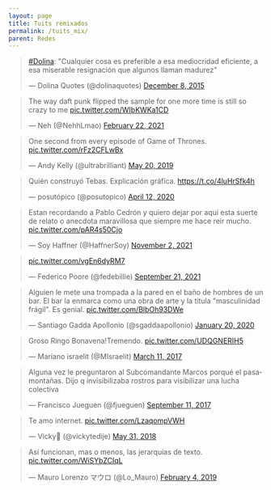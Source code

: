 ```yaml
---
layout: page
title: Tuits remixados
permalink: /tuits_mix/
parent: Redes
---
```


<blockquote class="twitter-tweet"><p lang="es" dir="ltr"><a href="https://twitter.com/hashtag/Dolina?src=hash&amp;ref_src=twsrc%5Etfw">#Dolina</a>: &quot;Cualquier cosa es preferible a esa mediocridad eficiente, a esa miserable resignación que algunos llaman madurez&quot;</p>&mdash; Dolina Quotes (@dolinaquotes) <a href="https://twitter.com/dolinaquotes/status/674360256256978944?ref_src=twsrc%5Etfw">December 8, 2015</a></blockquote> <script async src="https://platform.twitter.com/widgets.js" charset="utf-8"></script>

<blockquote class="twitter-tweet"><p lang="en" dir="ltr">The way daft punk flipped the sample for one more time is still so crazy to me <a href="https://t.co/WIbKWKa1CD">pic.twitter.com/WIbKWKa1CD</a></p>&mdash; Neh (@NehhLmao) <a href="https://twitter.com/NehhLmao/status/1363925150958317568?ref_src=twsrc%5Etfw">February 22, 2021</a></blockquote> <script async src="https://platform.twitter.com/widgets.js" charset="utf-8"></script>

<blockquote class="twitter-tweet"><p lang="en" dir="ltr">One second from every episode of Game of Thrones. <a href="https://t.co/rFz2CFLwBx">pic.twitter.com/rFz2CFLwBx</a></p>&mdash; Andy Kelly (@ultrabrilliant) <a href="https://twitter.com/ultrabrilliant/status/1130529632061710336?ref_src=twsrc%5Etfw">May 20, 2019</a></blockquote> <script async src="https://platform.twitter.com/widgets.js" charset="utf-8"></script>

<blockquote class="twitter-tweet"><p lang="es" dir="ltr">Quién construyó Tebas. Explicación gráfica. <a href="https://t.co/4luHrSfk4h">https://t.co/4luHrSfk4h</a></p>&mdash; posutópico (@posutopico) <a href="https://twitter.com/posutopico/status/1249375873981198338?ref_src=twsrc%5Etfw">April 12, 2020</a></blockquote> <script async src="https://platform.twitter.com/widgets.js" charset="utf-8"></script>

<blockquote class="twitter-tweet"><p lang="es" dir="ltr">Estan recordando a Pablo Cedrón y quiero dejar por aquí esta suerte de relato o anecdota maravillosa que siempre me hace reir mucho. <a href="https://t.co/pAR4s50Cjo">pic.twitter.com/pAR4s50Cjo</a></p>&mdash; Soy Haffner (@HaffnerSoy) <a href="https://twitter.com/HaffnerSoy/status/1455356089894047746?ref_src=twsrc%5Etfw">November 2, 2021</a></blockquote> <script async src="https://platform.twitter.com/widgets.js" charset="utf-8"></script>

<blockquote class="twitter-tweet"><p lang="und" dir="ltr"><a href="https://t.co/vgEn6dyRM7">pic.twitter.com/vgEn6dyRM7</a></p>&mdash; Federico Poore (@fedebillie) <a href="https://twitter.com/fedebillie/status/1440362814376321024?ref_src=twsrc%5Etfw">September 21, 2021</a></blockquote> <script async src="https://platform.twitter.com/widgets.js" charset="utf-8"></script>

<blockquote class="twitter-tweet"><p lang="es" dir="ltr">Alguien le mete una trompada a la pared en el baño de hombres de un bar. El bar la enmarca como una obra de arte y la titula &quot;masculinidad frágil&quot;. Es genial. <a href="https://t.co/BlbOh93DWe">pic.twitter.com/BlbOh93DWe</a></p>&mdash; Santiago Gadda Apollonio (@sgaddaapollonio) <a href="https://twitter.com/sgaddaapollonio/status/1219082574577926146?ref_src=twsrc%5Etfw">January 20, 2020</a></blockquote> <script async src="https://platform.twitter.com/widgets.js" charset="utf-8"></script>

<blockquote class="twitter-tweet"><p lang="es" dir="ltr">Groso Ringo Bonavena!Tremendo. <a href="https://t.co/UDQGNERIH5">pic.twitter.com/UDQGNERIH5</a></p>&mdash; Mariano israelit (@MIsraelit) <a href="https://twitter.com/MIsraelit/status/840587127452815360?ref_src=twsrc%5Etfw">March 11, 2017</a></blockquote> <script async src="https://platform.twitter.com/widgets.js" charset="utf-8"></script>

<blockquote class="twitter-tweet"><p lang="es" dir="ltr">Alguna vez le preguntaron al Subcomandante Marcos porqué el pasamontañas. Dijo q invisibilizaba rostros para visibilizar una lucha colectiva</p>&mdash; Francisco Jueguen (@fjueguen) <a href="https://twitter.com/fjueguen/status/907385375898906630?ref_src=twsrc%5Etfw">September 11, 2017</a></blockquote> <script async src="https://platform.twitter.com/widgets.js" charset="utf-8"></script>

<blockquote class="twitter-tweet"><p lang="es" dir="ltr">Te amo internet. <a href="https://t.co/LzaqompVWH">pic.twitter.com/LzaqompVWH</a></p>&mdash; Vicky💚 (@vickytedije) <a href="https://twitter.com/vickytedije/status/1002246228309172225?ref_src=twsrc%5Etfw">May 31, 2018</a></blockquote> <script async src="https://platform.twitter.com/widgets.js" charset="utf-8"></script>

<blockquote class="twitter-tweet"><p lang="es" dir="ltr">Así funcionan, mas o menos, las jerarquías de texto. <a href="https://t.co/WiSYbZCIqL">pic.twitter.com/WiSYbZCIqL</a></p>&mdash; Mauro Lorenzo マウロ (@Lo_Mauro) <a href="https://twitter.com/Lo_Mauro/status/1092530240902098944?ref_src=twsrc%5Etfw">February 4, 2019</a></blockquote> <script async src="https://platform.twitter.com/widgets.js" charset="utf-8"></script>